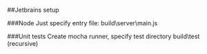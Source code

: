 ##Jetbrains setup

###Node
Just specify entry file: build\server\main.js

###Unit tests
Create mocha runner, specify test directory build\test (recursive)
